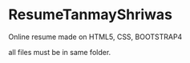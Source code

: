 # ResumeTanmayShriwas
Online resume made on HTML5, CSS, BOOTSTRAP4

all files must be in same folder.
